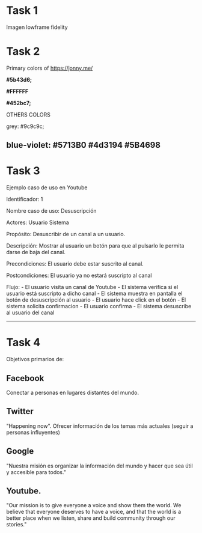 # Task 1

Imagen lowframe fidelity



# Task 2
Primary colors of https://jonny.me/ 

**#5b43d6;**

**#FFFFFF**

**#452bc7;**

OTHERS COLORS

grey:
#9c9c9c; 

blue-violet:
#5713B0
#4d3194
#5B4698
---

# Task 3
Ejemplo caso de uso en Youtube

Identificador: 1

Nombre caso de uso: Desuscripción

Actores:    Usuario
            Sistema

Propósito:  Desuscribir de un canal a un usuario.

Descripción: Mostrar al usuario un botón para que al pulsarlo le permita darse de baja del canal. 

Precondiciones: El usuario debe estar suscrito al canal.

Postcondiciones: El usuario ya no estará suscripto al canal

Flujo:  - El usuario visita un canal de Youtube
        - El sistema verifica si el usuario está suscripto a dicho canal
        - El sistema muestra en pantalla el botón de desuscripción al usuario
        - El usuario hace click en el botón
        - El sistema solicita confirmacion
        - El usuario confirma
        - El sistema desuscribe al usuario del canal


---
# Task 4
Objetivos primarios de:

## Facebook
Conectar a personas en lugares distantes del mundo.

## Twitter
"Happening now". 
Ofrecer información de los temas más actuales (seguir a personas influyentes)

## Google
"Nuestra misión es organizar la información del mundo y hacer que sea útil y accesible para todos."

## Youtube.
"Our mission is to give everyone a voice and show them the world. We believe that everyone deserves to have a voice, and that the world is a better place when we listen, share and build community through our stories."
